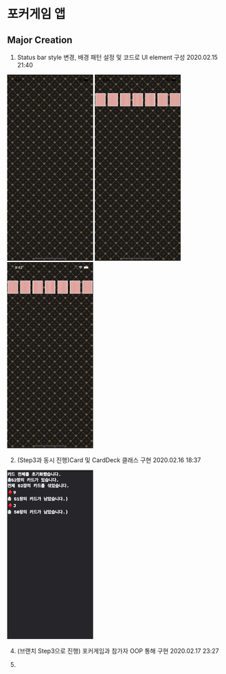 # 포커게임 앱
## Major Creation
1. Status bar style 변경, 배경 패턴 설정 및 코드로 UI element 구성 2020.02.15 21:40
<p float="left">
<img src="images/step1_1.png" width="200" />
<img src="images/step1_2.png" width="200" />
<img src="images/step1_3.png" width="200" />
</p>

2. (Step3과 동시 진행)Card 및 CardDeck 클래스 구현 2020.02.16 18:37
<p float="left">
<img src="images/step2.png" width="200" />
</p>

4. (브랜치 Step3으로 진행) 포커게임과 참가자 OOP 통해 구현  2020.02.17  23:27

5. 
